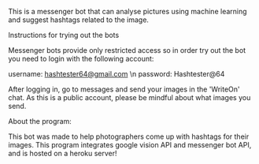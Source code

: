This is a messenger bot that can analyse pictures using machine learning and suggest hashtags related to the image.

Instructions for trying out the bots

Messenger bots provide only restricted access so in order try out the bot you need to login with the following account:

username: hashtester64@gmail.com \n
password: Hashtester@64

After logging in, go to messages and send your images in the 'WriteOn' chat.
As this is a public account, please be mindful about what images you send.  

About the program:

This bot was made to help photographers come up with hashtags for their images.
This program integrates google vision API and messenger bot API, and is hosted on a heroku server!

